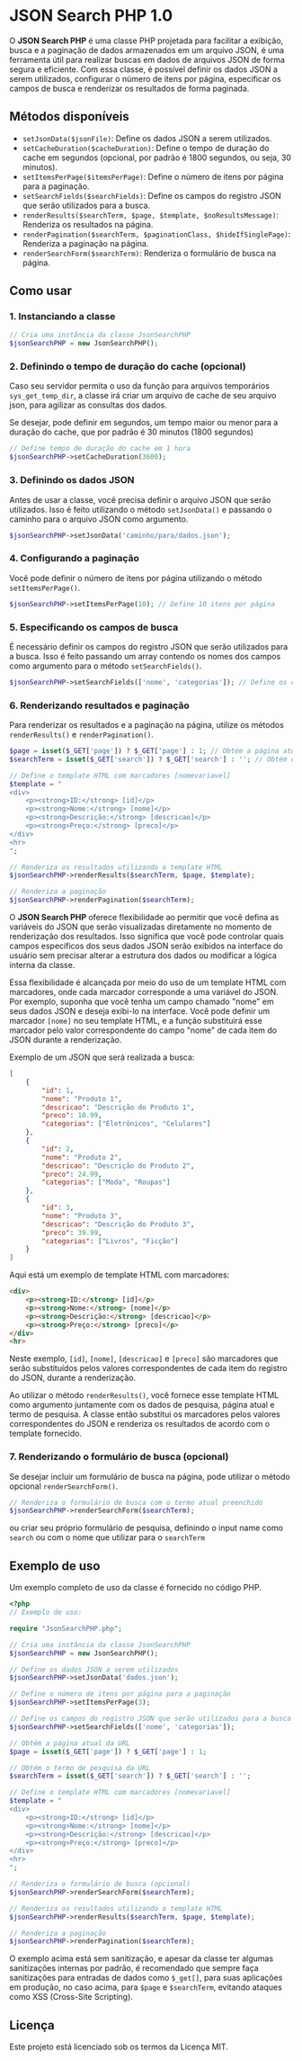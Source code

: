 # JSON Search PHP 1.0

O **JSON Search PHP** é uma classe PHP projetada para facilitar a exibição, busca e a paginação de dados armazenados em um arquivo JSON, é uma ferramenta útil para realizar buscas em dados de arquivos JSON de forma segura e eficiente. Com essa classe, é possível definir os dados JSON a serem utilizados, configurar o número de itens por página, especificar os campos de busca e renderizar os resultados de forma paginada.


## Métodos disponíveis

- `setJsonData($jsonFile)`: Define os dados JSON a serem utilizados.
- `setCacheDuration($cacheDuration)`: Define o tempo de duração do cache em segundos (opcional, por padrão é 1800 segundos, ou seja, 30 minutos).
- `setItemsPerPage($itemsPerPage)`: Define o número de itens por página para a paginação.
- `setSearchFields($searchFields)`: Define os campos do registro JSON que serão utilizados para a busca.
- `renderResults($searchTerm, $page, $template, $noResultsMessage)`: Renderiza os resultados na página.
- `renderPagination($searchTerm, $paginationClass, $hideIfSinglePage)`: Renderiza a paginação na página.
- `renderSearchForm($searchTerm)`: Renderiza o formulário de busca na página.


## Como usar

### 1. Instanciando a classe

```php
// Cria uma instância da classe JsonSearchPHP
$jsonSearchPHP = new JsonSearchPHP();
```

### 2. Definindo o tempo de duração do cache (opcional)

Caso seu servidor permita o uso da função para arquivos temporários `sys_get_temp_dir`, a classe irá criar um arquivo de cache de seu arquivo json, para agilizar as consultas dos dados.

Se desejar, pode definir em segundos, um tempo maior ou menor para a duração do cache, que por padrão é 30 minutos (1800 segundos)

```php
// Define tempo de duração do cache em 1 hora
$jsonSearchPHP->setCacheDuration(3600);
```

### 3. Definindo os dados JSON

Antes de usar a classe, você precisa definir o arquivo JSON que serão utilizados. Isso é feito utilizando o método `setJsonData()` e passando o caminho para o arquivo JSON como argumento.

```php
$jsonSearchPHP->setJsonData('caminho/para/dados.json');
```

### 4. Configurando a paginação

Você pode definir o número de itens por página utilizando o método `setItemsPerPage()`.

```php
$jsonSearchPHP->setItemsPerPage(10); // Define 10 itens por página
```

### 5. Especificando os campos de busca

É necessário definir os campos do registro JSON que serão utilizados para a busca. Isso é feito passando um array contendo os nomes dos campos como argumento para o método `setSearchFields()`.

```php
$jsonSearchPHP->setSearchFields(['nome', 'categorias']); // Define os campos 'nome' e 'categorias'
```

### 6. Renderizando resultados e paginação

Para renderizar os resultados e a paginação na página, utilize os métodos `renderResults()` e `renderPagination()`.

```php
$page = isset($_GET['page']) ? $_GET['page'] : 1; // Obtém a página atual da URL
$searchTerm = isset($_GET['search']) ? $_GET['search'] : ''; // Obtém o termo de pesquisa da URL

// Define o template HTML com marcadores [nomevariavel]
$template = "
<div>
    <p><strong>ID:</strong> [id]</p>
    <p><strong>Nome:</strong> [nome]</p>
    <p><strong>Descrição:</strong> [descricao]</p>
    <p><strong>Preço:</strong> [preco]</p>
</div>
<hr>
";

// Renderiza os resultados utilizando o template HTML
$jsonSearchPHP->renderResults($searchTerm, $page, $template);

// Renderiza a paginação
$jsonSearchPHP->renderPagination($searchTerm);
```

O **JSON Search PHP** oferece flexibilidade ao permitir que você defina as variáveis do JSON que serão visualizadas diretamente no momento de renderização dos resultados. Isso significa que você pode controlar quais campos específicos dos seus dados JSON serão exibidos na interface do usuário sem precisar alterar a estrutura dos dados ou modificar a lógica interna da classe.

Essa flexibilidade é alcançada por meio do uso de um template HTML com marcadores, onde cada marcador corresponde a uma variável do JSON. Por exemplo, suponha que você tenha um campo chamado "nome" em seus dados JSON e deseja exibi-lo na interface. Você pode definir um marcador `[nome]` no seu template HTML, e a função substituirá esse marcador pelo valor correspondente do campo "nome" de cada item do JSON durante a renderização.

Exemplo de um JSON que será realizada a busca:

```json
[
    {
        "id": 1,
        "nome": "Produto 1",
        "descricao": "Descrição do Produto 1",
        "preco": 10.99,
        "categorias": ["Eletrônicos", "Celulares"]
    },
    {
        "id": 2,
        "nome": "Produto 2",
        "descricao": "Descrição do Produto 2",
        "preco": 24.99,
        "categorias": ["Moda", "Roupas"]
    },
    {
        "id": 3,
        "nome": "Produto 3",
        "descricao": "Descrição do Produto 3",
        "preco": 39.99,
        "categorias": ["Livros", "Ficção"]
    }
]
```

Aqui está um exemplo de template HTML com marcadores:

```html
<div>
    <p><strong>ID:</strong> [id]</p>
    <p><strong>Nome:</strong> [nome]</p>
    <p><strong>Descrição:</strong> [descricao]</p>
    <p><strong>Preço:</strong> [preco]</p>
</div>
<hr>
```

Neste exemplo, `[id]`, `[nome]`, `[descricao]` e `[preco]` são marcadores que serão substituídos pelos valores correspondentes de cada item do registro do JSON, durante a renderização.

Ao utilizar o método `renderResults()`, você fornece esse template HTML como argumento juntamente com os dados de pesquisa, página atual e termo de pesquisa. A classe então substitui os marcadores pelos valores correspondentes do JSON e renderiza os resultados de acordo com o template fornecido.

### 7. Renderizando o formulário de busca (opcional)

Se desejar incluir um formulário de busca na página, pode utilizar o método opcional `renderSearchForm()`.

```php
// Renderiza o formulário de busca com o termo atual preenchido
$jsonSearchPHP->renderSearchForm($searchTerm);
```

ou criar seu próprio formulário de pesquisa, definindo o input name como `search` ou com o nome que utilizar para o `searchTerm`


## Exemplo de uso

Um exemplo completo de uso da classe é fornecido no código PHP.

```php
<?php
// Exemplo de uso:

require "JsonSearchPHP.php";

// Cria uma instância da classe JsonSearchPHP
$jsonSearchPHP = new JsonSearchPHP();

// Define os dados JSON a serem utilizados
$jsonSearchPHP->setJsonData('dados.json');

// Define o número de itens por página para a paginação
$jsonSearchPHP->setItemsPerPage(3);

// Define os campos do registro JSON que serão utilizados para a busca
$jsonSearchPHP->setSearchFields(['nome', 'categorias']);

// Obtém a página atual da URL
$page = isset($_GET['page']) ? $_GET['page'] : 1;

// Obtém o termo de pesquisa da URL
$searchTerm = isset($_GET['search']) ? $_GET['search'] : '';

// Define o template HTML com marcadores [nomevariavel]
$template = "
<div>
    <p><strong>ID:</strong> [id]</p>
    <p><strong>Nome:</strong> [nome]</p>
    <p><strong>Descrição:</strong> [descricao]</p>
    <p><strong>Preço:</strong> [preco]</p>
</div>
<hr>
";

// Renderiza o formulário de busca (opcional)
$jsonSearchPHP->renderSearchForm($searchTerm);

// Renderiza os resultados utilizando o template HTML
$jsonSearchPHP->renderResults($searchTerm, $page, $template);

// Renderiza a paginação
$jsonSearchPHP->renderPagination($searchTerm);
```

O exemplo acima está sem sanitização, e apesar da classe ter algumas sanitizações internas por padrão, é recomendado que sempre faça sanitizações para entradas de dados como `$_get[]`, para suas aplicações em produção, no caso acima, para `$page` e `$searchTerm`, evitando ataques como XSS (Cross-Site Scripting).


## Licença

Este projeto está licenciado sob os termos da Licença MIT.